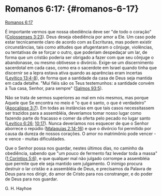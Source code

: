 # Romanos 6:17: {#romanos-6-17}

[Romanos 6:17](http://bibliaonline.com.br/acf/rm/6/17)

É importante vermos que nossa obediência deve ser &quot;de todo o coração&quot; ([Colossenses 3:23](http://bibliaonline.com.br/acf/cl/3/23)). Deus deseja obediência por amor a Ele. Um caso pode estar tecnicamente claro de acordo com as Escrituras, mas podem existir circunstâncias, tais como atitudes que afugentaram o cônjuge, violências, ou tentativas de se forçar o outro, que poderiam despedaçar um lar, de forma que um cristão poderia ser obrigado a fazer com que seu cônjuge o abandonasse, ou mesmo obtivesse o divórcio. Exige-se um discernimento sacerdotal em cada caso, como era o sacerdote em Israel quando tinha que discernir se a lepra estava ativa quando as aparências eram incertas ([Levítico 13:4-8](http://bibliaonline.com.br/acf/lv/13/4-8)), de forma que a santidade da casa de Deus seja mantida em cada detalhe. &quot;Mui fiéis são os Teus testemunhos: a santidade convém à Tua casa, Senhor, para sempre&quot; ([Salmos 93:5](http://bibliaonline.com.br/acf/sl/93/5)).

Não se trata de sermos superiores ao mal em nós mesmos, mas porque Aquele que Se encontra no meio é &quot;o que é santo, o que é verdadeiro&quot; ([Apocalipse 3:7](http://bibliaonline.com.br/acf/ap/3/7)). Em todas as instâncias em que tais casos necessitassem ser trazidos para a assembléia, deveríamos tomar nosso lugar como fazendo parte do fracasso e comer da oferta pelo pecado no lugar santo ([Levítico 6:26](http://bibliaonline.com.br/acf/lv/6/26); [10:17](http://bibliaonline.com.br/acf/lv/10/17)). Nunca deveríamos nos esquecer de que o Senhor aborrece o repúdio ([Malaquias 2:14-16](http://bibliaonline.com.br/acf/ml/2/14-16)) e que o divórcio foi permitido por causa da dureza de nossos corações. O amor no matrimônio pode vencer - e vence - muitas dificuldades.

Que o Senhor possa nos guardar, nestes últimos dias, no caminho da obediência, sabendo que &quot;um pouco de fermento faz levedar toda a massa&quot; ([1 Coríntios 5:6](http://bibliaonline.com.br/acf/1co/5/6)), e que qualquer mal não julgado corrompe a assembléia que permite que ele seja mantido sem julgamento. O inimigo procura destruir o lar cristão e a assembléia de Deus, e precisamos da Palavra de Deus para nos dirigir, do amor de Cristo para nos constranger, e do poder de Deus para nos guardar.

G. H. Hayhoe